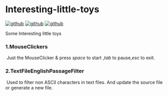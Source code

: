 # Interesting-little-toys
[![github](https://img.shields.io/badge/OS-Windows10-brightgreen.svg)](https://github.com/ZA139) [![github](https://img.shields.io/badge/language-cpp-brightblue.svg)](https://github.com/ZA139)   [![github](https://img.shields.io/badge/IDE-VS2017-blue.svg)](https://github.com/ZA139) 

Some Interesting little toys

### 1.MouseClickers

​	Just the MouseClicker & press *space* to start ,*tab* to pause,*esc* to exit.

### 2.TextFileEnglishPassageFilter

​	Used to filter non ASCII characters in text files. And update the source file or generate a new file.

